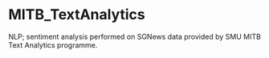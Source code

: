 # MITB_TextAnalytics
NLP; sentiment analysis performed on SGNews data provided by SMU MITB Text Analytics programme.
